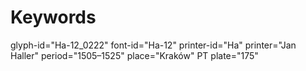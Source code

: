 # Keywords
glyph-id="Ha-12_0222"
font-id="Ha-12"
printer-id="Ha"
printer="Jan Haller"
period="1505–1525"
place="Kraków"
PT plate="175"
